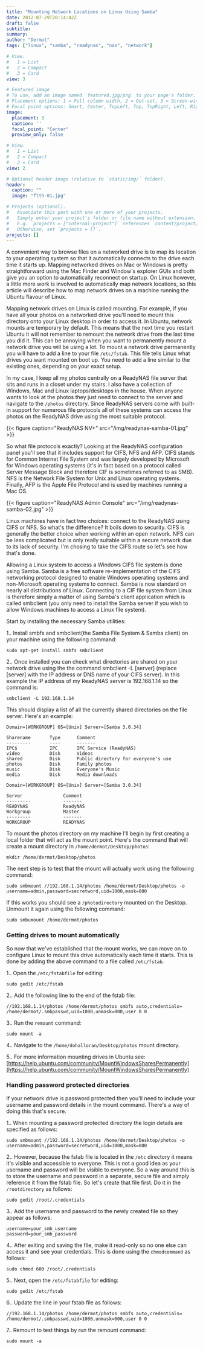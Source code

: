 ```yaml
---
title: "Mounting Network Locations on Linux Using Samba"
date: 2012-07-29T20:14:42Z
draft: false
subtitle: 
summary: 
author: "Dermot"
tags: ["linux", "samba", "readynas", "nas", "network"]

# View.
#   1 = List
#   2 = Compact
#   3 = Card
view: 3

# Featured image
# To use, add an image named `featured.jpg/png` to your page's folder.
# Placement options: 1 = Full column width, 2 = Out-set, 3 = Screen-width
# Focal point options: Smart, Center, TopLeft, Top, TopRight, Left, Right, BottomLeft, Bottom, BottomRight
image:
  placement: 3
  caption: ''
  focal_point: "Center"
  preview_only: false

# View.
#   1 = List
#   2 = Compact
#   3 = Card
view: 2

# Optional header image (relative to `static/img/` folder).
header:
  caption: ""
  image: "ftth-01.jpg"

# Projects (optional).
#   Associate this post with one or more of your projects.
#   Simply enter your project's folder or file name without extension.
#   E.g. `projects = ["internal-project"]` references `content/project/deep-learning/index.md`.
#   Otherwise, set `projects = []`.
projects: []
---
```



A convenient way to browse files on a networked drive is to map its location to your operating system so that it automatically connects to the drive each time it starts up. Mapping networked drives on Mac or Windows is pretty straightforward using the Mac Finder and Window's explorer GUIs and both give you an option to automatically reconnect on startup. On Linux however, a little more work is involved to automatically map network locations, so this article will describe how to map network drives on a machine running the Ubuntu flavour of Linux.

Mapping network drives on Linux is called mounting. For example, if you have all your photos on a networked drive you'll need to mount this directory onto your Linux desktop in order to access it. In Ubuntu, network mounts are temporary by default. This means that the next time you restart Ubuntu it will not remember to remount the network drive from the last time you did it. This can be annoying when you want to permanently mount a network drive you will be using a lot. To mount a network drive permanently you will have to add a line to your file `/etc/fstab`. This file tells Linux what drives you want mounted on boot up. You need to add a line similar to the existing ones, depending on your exact setup.

In my case, I keep all my photos centrally on a ReadyNAS file server that sits and runs in a closet under my stairs. I also have a collection of Windows, Mac and Linux laptops/desktops in the house. When anyone wants to look at the photos they just need to connect to the server and navigate to the `/photos` directory. Since ReadyNAS servers come with built-in support for numerous file protocols all of these systems can access the photos on the ReadyNAS drive using the most suitable protocol.

{{< figure caption="ReadyNAS NV+" src="/img/readynas-samba-01.jpg" >}}

So what file protocols exactly? Looking at the ReadyNAS configuration panel you'll see that it includes support for CIFS, NFS and AFP. CIFS stands for Common Internet File System and was largely developed by Microsoft for Windows operating systems (it's in fact based on a protocol called Server Message Block and therefore CIF is sometimes referred to as SMB). NFS is the Network File System for Unix and Linux operating systems. Finally, AFP is the Apple File Protocol and is used by machines running a Mac OS.

{{< figure caption="ReadyNAS Admin Console" src="/img/readynas-samba-02.jpg" >}}

Linux machines have in fact two choices: connect to the ReadyNAS using CIFS or NFS. So what's the difference? It boils down to security. CIFS is generally the better choice when working within an open network. NFS can be less complicated but is only really suitable within a secure network due to its lack of security. I'm chosing to take the CIFS route so let's see how that's done.

Allowing a Linux system to access a Windows CIFS file system is done using Samba. Samba is a free software re-implementation of the CIFS networking protocol designed to enable Windows operating systems and non-Microsoft operating systems to connect. Samba is now standard on nearly all distributions of Linux. Connecting to a CIF file system from Linux is therefore simply a matter of using Samba's client application which is called smbclient (you only need to install the Samba server if you wish to allow Windows machines to access a Linux file system).

Start by installing the necessary Samba utilities:

1.. Install smbfs and smbclient(the Samba File System & Samba client) on your machine using the following command:
```
sudo apt-get install smbfs smbclient
```
2.. Once installed you can check what directories are shared on your network drive using the the command smbclient -L [server] (replace [server] with the IP address or DNS name of your CIFS server). In this example the IP address of my ReadyNAS server is 192.168.1.14 so the command is:
```
smbclient -L 192.168.1.14
```
This should display a list of all the currently shared directories on the file server. Here's an example:
```
Domain=[WORKGROUP] OS=[Unix] Server=[Samba 3.0.34]

Sharename       Type      Comment
---------       ----      -------
IPC$            IPC       IPC Service (ReadyNAS)
video           Disk      Videos
shared          Disk      Public directory for everyone's use
photos          Disk      Family photos
music           Disk      Everyone's Music
media           Disk      Media downloads

Domain=[WORKGROUP] OS=[Unix] Server=[Samba 3.0.34]

Server               Comment
---------            -------
READYNAS             ReadyNAS
Workgroup            Master
---------            -------
WORKGROUP            READYNAS
```
To mount the photos directory on my machine I'll begin by first creating a local folder that will act as the mount point. Here's the command that will create a mount directory in `/home/dermot/Desktop/photos`:
```
mkdir /home/dermot/Desktop/photos
```
The next step is to test that the mount will actually work using the following command:
```
sudo smbmount //192.168.1.14/photos /home/dermot/Desktop/photos -o username=admin,password=secretword,uid=1000,mask=000
```
If this works you should see a `/photodirectory` mounted on the Desktop. Unmount it again using the following command:
```
sudo smbumount /home/dermot/photos 
```

### Getting drives to mount automatically

So now that we've established that the mount works, we can move on to configure Linux to mount this drive automatically each time it starts. This is done by adding the above command to a file called `/etc/fstab`.

1.. Open the `/etc/fstabfile` for editing:
```
sudo gedit /etc/fstab
```
2.. Add the following line to the end of the fstab file:
```
//192.168.1.14/photos /home/dermot/photos smbfs auto,credentials= 
/home/dermot/.smbpasswd,uid=1000,unmask=000,user 0 0
```
3.. Run the `remount` command:
```
sudo mount -a
```
4.. Navigate to the `/home/dohalloran/Desktop/photos` mount directory.

5.. For more information mounting drives in Ubuntu see: [https://help.ubuntu.com/community/MountWindowsSharesPermanently](https://help.ubuntu.com/community/MountWindowsSharesPermanently)

 
### Handling password protected directories

If your network drive is password protected then you'll need to include your username and password details in the mount command. There's a way of doing this that's secure.

1.. When mounting a password protected directory the login details are specified as follows:
```
sudo smbmount //192.168.1.14/photos /home/dermot/Desktop/photos -o
username=admin,password=secretword,uid=1000,mask=000
```
2.. However, because the fstab file is located in the `/etc` directory it means it's visible and accessible to everyone. This is not a good idea as your username and password will be visible to everyone. So a way around this is to store the username and password in a separate, secure file and simply reference it from the fstab file. So let's create that file first. Do it in the `/rootdirectory` as follows:
```
sudo gedit /root/.credentials
```
3.. Add the username and password to the newly created file so they appear as follows:
```
username=your_smb_username 
password=your_smb_password
```
4.. After exiting and saving the file, make it read-only so no one else can access it and see your credentials. This is done using the `chmodcommand` as follows:
```
sudo chmod 600 /root/.credentials
```
5.. Next, open the `/etc/fstabfile` for editing:
```
sudo gedit /etc/fstab
```
6.. Update the line in your fstab file as follows:
```
//192.168.1.14/photos /home/dermot/photos smbfs auto,credentials= 
/home/dermot/.smbpasswd,uid=1000,unmask=000,user 0 0
```
7.. Remount to test things by run the remount command:
```
sudo mount -a
```